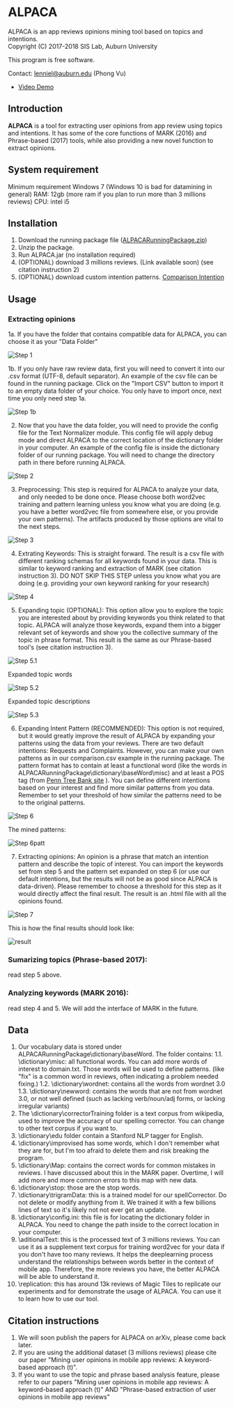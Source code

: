 # ALPACA
ALPACA is an app reviews opinions mining tool based on topics and intentions.  
Copyright (C) 2017-2018 SIS Lab, Auburn University

This program is free software. 

Contact: lenniel@auburn.edu (Phong Vu)
  

* [Video Demo](https://www.youtube.com/watch?v=UNw573qtEpw)

## Introduction
**ALPACA** is a tool for extracting user opinions from app review using topics and intentions. It has some of the core functions of MARK (2016) and Phrase-based (2017) tools, while also providing a new novel function to extract opinions.
## System requirement
Minimum requirement
  Windows 7 (Windows 10 is bad for datamining in general)
  RAM: 12gb (more ram if you plan to run more than 3 millions reviews)
  CPU: intel i5
  
## Installation
1. Download the running package file ([ALPACARunningPackage.zip](http://www.mediafire.com/file/cl3lu0k75kxl344/ALPACARunningPackage.zip))
2. Unzip the package.
3. Run ALPACA.jar (no installation required)
4. (OPTIONAL) download 3 millions reviews. (Link available soon) (see citation instruction 2)
5. (OPTIONAL) download custom intention patterns. [Comparison Intention](https://github.com/phong1990/ALPACA/blob/master/res/seedPatterns/newComparisons.csv)
## Usage
### Extracting opinions
1a. If you have the folder that contains compatible data for ALPACA, you can choose it as your "Data Folder"

![Step 1](https://github.com/phong1990/ALPACA/blob/master/res/img/step1.png)

1b. If you only have raw review data, first you will need to convert it into our .csv format (UTF-8, default separator). An example of the csv file can be found in the running package. Click on the "Import CSV" button to import it to an empty data folder of your choice. You only have to import once, next time you only need step 1a.

![Step 1b](https://github.com/phong1990/ALPACA/blob/master/res/img/step1-data.png)

2. Now that you have the data folder, you will need to provide the config file for the Text Normalizer module. This config file will apply debug mode and direct ALPACA to the correct location of the dictionary folder in your computer. An example of the config file is inside the dictionary folder of our running package. You will need to change the directory path in there before running ALPACA.

![Step 2](https://github.com/phong1990/ALPACA/blob/master/res/img/step2.png)

3. Preprocessing: This step is required for ALPACA to analyze your data, and only needed to be done once. Please choose both word2vec training and pattern learning unless you know what you are doing (e.g. you have a better word2vec file from somewhere else, or you provide your own patterns). The artifacts produced by those options are vital to the next steps.

![Step 3](https://github.com/phong1990/ALPACA/blob/master/res/img/step3.png)

4. Extrating Keywords: This is straight forward. The result is a csv file with different ranking schemas for all keywords found in your data. This is similar to keyword ranking and extraction of MARK (see citation instruction 3). DO NOT SKIP THIS STEP unless you know what you are doing (e.g. providing your own keyword ranking for your research)

![Step 4](https://github.com/phong1990/ALPACA/blob/master/res/img/keywords.png)

5. Expanding topic (OPTIONAL): This option allow you to explore the topic you are interested about by providing keywords you think related to that topic. ALPACA will analyze those keywords, expand them into a bigger relevant set of keywords and show you the collective summary of the topic in phrase format. This result is the same as our Phrase-based tool's (see citation instruction 3).

![Step 5.1](https://github.com/phong1990/ALPACA/blob/master/res/img/step4.png)

Expanded topic words

![Step 5.2](https://github.com/phong1990/ALPACA/blob/master/res/img/step4-words.png)

Expanded topic descriptions

![Step 5.3](https://github.com/phong1990/ALPACA/blob/master/res/img/step4-description.png)

6. Expanding Intent Pattern (RECOMMENDED): This option is not required, but it would greatly improve the result of ALPACA by expanding your patterns using the data from your reviews. There are two default intentions: Requests and Complaints. However, you can make your own patterns as in our comparison.csv example in the running package. The pattern format has to contain at least a functional word (like the words in ALPACARunningPackage\dictionary\baseWord\misc\) and at least a POS tag (from  [Penn Tree Bank site](https://catalog.ldc.upenn.edu/docs/LDC99T42/tagguid1.pdf) ). You can define different intentions based on your interest and find more similar patterns from you data. Remember to set your threshold of how similar the patterns need to be to the original patterns.

![Step 6](https://github.com/phong1990/ALPACA/blob/master/res/img/step5.png)

The mined patterns:

![Step 6patt](https://github.com/phong1990/ALPACA/blob/master/res/img/patterms.png)

7. Extracting opinions: An opinion is a phrase that match an intention pattern and describe the topic of interest. You can import the keywords set from step 5 and the pattern set expanded on step 6 (or use our default intentions, but the results will not be as good since ALPACA is data-driven). Please remember to choose a threshold for this step as it would directly affect the final result. The result is an .html file with all the opinions found.

![Step 7](https://github.com/phong1990/ALPACA/blob/master/res/img/step6.png)

This is how the final results should look like:

![result](https://github.com/phong1990/ALPACA/blob/master/res/img/results.png)



### Sumarizing topics (Phrase-based 2017):
  read step 5 above.

### Analyzing keywords (MARK 2016):
  read step 4 and 5. 
  We will add the interface of MARK in the future.
  
## Data
1. Our vocabulary data is stored under ALPACARunningPackage\dictionary\baseWord. The folder contains:
1.1. \dictionary\misc: all functional words. You can add more words of interest to domain.txt. Those words will be used to define patterns. (like "fix" is a common word in reviews, often indicating a problem needed fixing.)
1.2. \dictionary\wordnet: contains all the words from wordnet 3.0
1.3. \dictionary\newword: contains the words that are not from wordnet 3.0, or not well defined (such as lacking verb/noun/adj forms, or lacking irregular variants)
2. The \dictionary\correctorTraining folder is a text corpus from wikipedia, used to improve the accuracy of our spelling corrector. You can change to other text corpus if you want to.
3. \dictionary\edu folder contain a Stanford NLP tagger for English.
4. \dictionary\improvised has some words, which I don't remember what they are for, but I'm too afraid to delete them and risk breaking the program.
5. \dictionary\Map: contains the correct words for common mistakes in reviews. I have discussed about this in the MARK paper. Overtime, I will add more and more common errors to this map with new data.
6. \dictionary\stop: those are the stop words. 
7. \dictionary\trigramData: this is a trained model for our spellCorrector. Do not delete or modify anything from it. We trained it with a few billions lines of text so it's likely not not ever get an update.
8. \dictionary\config.ini: this file is for locating the dictionary folder in ALPACA. You need to change the path inside to the correct location in your computer.
9. \aditionalText: this is the processed text of 3 millions reviews. You can use it as a supplement text corpus for training word2vec for your data if you don't have too many reviews. It helps the deeplearning process understand the relationships between words better in the context of mobile app. Therefore, the more reviews you have, the better ALPACA will be able to understand it.
10. \replication: this has around 13k reviews of Magic Tiles to replicate our experiments and for demonstrate the usage of ALPACA. You can use it to learn how to use our tool.

## Citation instructions
1. We will soon publish the papers for ALPACA on arXiv, please come back later.
2. If you are using the additional dataset (3 millions reviews) please cite our paper "Mining user opinions in mobile app reviews: A keyword-based approach (t)".
3. If you want to use the topic and phrase based analysis feature, please refer to our papers "Mining user opinions in mobile app reviews: A keyword-based approach (t)" AND "Phrase-based extraction of user opinions in mobile app reviews"
